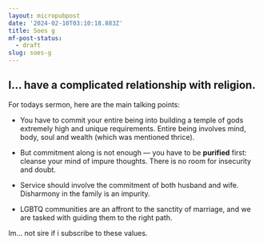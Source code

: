 ```yaml
---
layout: micropubpost
date: '2024-02-10T03:10:18.883Z'
title: Soes g
mf-post-status:
  - draft
slug: soes-g
---
```

## I… have a complicated relationship with religion.

For todays sermon, here are the main talking points:

- You have to commit your entire being into building a temple of gods extremely high and unique requirements. Entire being involves mind, body, soul and wealth (which was mentioned thrice).

- But commitment along is not enough — you have to be **purified** first: cleanse your mind of impure thoughts. There is no room for insecurity and doubt.

- Service should involve the commitment of both husband and wife. Disharmony in the family is an impurity.

- LGBTQ communities are an affront to the sanctity of marriage, and we are tasked with guiding them to the right path.

Im… not sire if i subscribe to these values.




